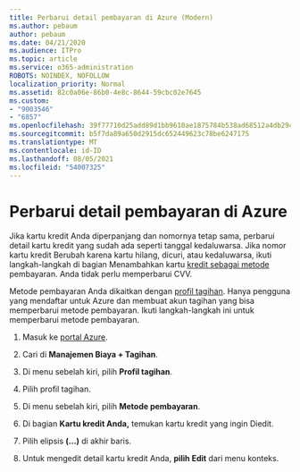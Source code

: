 ```yaml
---
title: Perbarui detail pembayaran di Azure (Modern)
ms.author: pebaum
author: pebaum
ms.date: 04/21/2020
ms.audience: ITPro
ms.topic: article
ms.service: o365-administration
ROBOTS: NOINDEX, NOFOLLOW
localization_priority: Normal
ms.assetid: 82c0a06e-86b0-4e8c-8644-59cbc02e7645
ms.custom:
- "9003546"
- "6857"
ms.openlocfilehash: 39f77710d25add89d1bb9610ae1875784b538ad68512a4db29c1388e53e0fd75
ms.sourcegitcommit: b5f7da89a650d2915dc652449623c78be6247175
ms.translationtype: MT
ms.contentlocale: id-ID
ms.lasthandoff: 08/05/2021
ms.locfileid: "54007325"
---
```

# <a name="update-payment-details-in-azure"></a>Perbarui detail pembayaran di Azure

Jika kartu kredit Anda diperpanjang dan nomornya tetap sama, perbarui detail kartu kredit yang sudah ada seperti tanggal kedaluwarsa. Jika nomor kartu kredit Berubah karena kartu hilang, dicuri, atau kedaluwarsa, ikuti langkah-langkah di bagian Menambahkan kartu [kredit sebagai metode](https://docs.microsoft.com/azure/cost-management-billing/manage/change-credit-card?WT.mc_id=Portal-Microsoft_Azure_Support#addcard) pembayaran. Anda tidak perlu memperbarui CVV.

Metode pembayaran Anda dikaitkan dengan [profil tagihan](https://docs.microsoft.com/azure/billing/billing-how-to-change-credit-card?WT.mc_id=Portal-Microsoft_Azure_Support#change-payment-method-for-a-billing-profile). Hanya pengguna yang mendaftar untuk Azure dan membuat akun tagihan yang bisa memperbarui metode pembayaran. Ikuti langkah-langkah ini untuk memperbarui metode pembayaran.

1. Masuk ke [portal Azure](https://portal.azure.com/).

2. Cari di **Manajemen Biaya + Tagihan**.

3. Di menu sebelah kiri, pilih **Profil tagihan**.

4. Pilih profil tagihan.

5. Di menu sebelah kiri, pilih **Metode pembayaran**.

6. Di bagian **Kartu kredit Anda,** temukan kartu kredit yang ingin Diedit.
7. Pilih elipsis **(...)** di akhir baris.

8. Untuk mengedit detail kartu kredit Anda,  **pilih Edit**  dari menu konteks.
